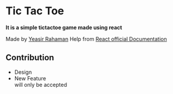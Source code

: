 # Tic Tac Toe

**It is a simple tictactoe game made using react**

Made by [Yeasir Rahaman](https://github.com/Yeasir0032)
Help from [React official Documentation](https://react.dev/learn/tutorial-tic-tac-toe)

## Contribution

- Design
- New Feature
  <br>
  will only be accepted
